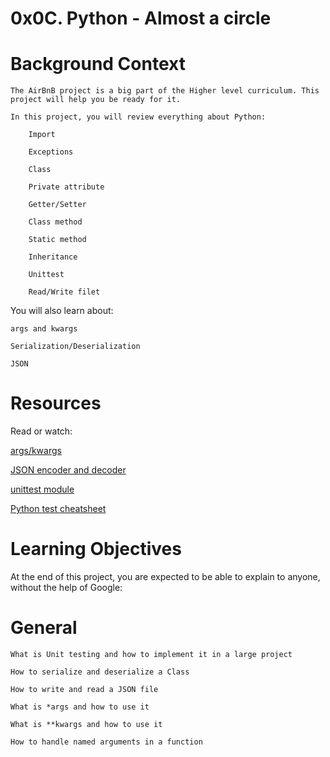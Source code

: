 # 0x0C. Python - Almost a circle

# Background Context
    The AirBnB project is a big part of the Higher level curriculum. This project will help you be ready for it.

    In this project, you will review everything about Python:

        Import

        Exceptions

        Class

        Private attribute

        Getter/Setter

        Class method

        Static method

        Inheritance

        Unittest

        Read/Write filet


You will also learn about:

    args and kwargs

    Serialization/Deserialization

    JSON

# Resources
Read or watch:

[args/kwargs](https://intranet.alxswe.com/rltoken/7gc6UzxSL81HcuAwklUbuQ)

[JSON encoder and decoder](https://intranet.alxswe.com/rltoken/rGVU9mt57rVURGnjK6n4_Q)

[unittest module](https://intranet.alxswe.com/rltoken/soictNXCPE18ASL3INoeew)

[Python test cheatsheet](https://intranet.alxswe.com/rltoken/uI9iskBCcNo5pc7j9Vy86A)

# Learning Objectives
At the end of this project, you are expected to be able to explain to anyone, without the help of Google:

# General
    What is Unit testing and how to implement it in a large project

    How to serialize and deserialize a Class

    How to write and read a JSON file

    What is *args and how to use it

    What is **kwargs and how to use it

    How to handle named arguments in a function

